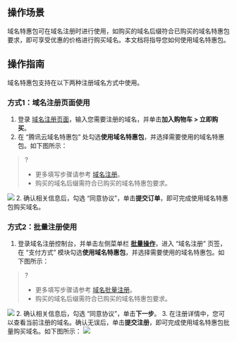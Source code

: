 ## 操作场景
域名特惠包可在域名注册时进行使用，如购买的域名后缀符合已购买的域名特惠包要求，即可享受优惠的价格进行购买域名。本文档将指导您如何使用域名特惠包。

## 操作指南
域名特惠包支持在以下两种注册域名方式中使用。

### 方式1：域名注册页面使用
1. 登录 [域名注册页面](https://buy.cloud.tencent.com/domain?from=console)，输入您需要注册的域名，并单击**加入购物车 > 立即购买**。
2. 在 “腾讯云域名特惠包” 处勾选**使用域名特惠包**，并选择需要使用的域名特惠包。如下图所示：
>?
>- 更多填写步骤请参考 [域名注册](https://cloud.tencent.com/document/product/242/9595)。
>- 购买的域名后缀需符合已购买的域名特惠包要求。
>
![](https://main.qcloudimg.com/raw/518a7d3cab04348d2cff507857f5d1fc.png)
2. 确认相关信息后，勾选 “同意协议”，单击**提交订单**，即可完成使用域名特惠包购买域名。


### 方式2：批量注册使用
1. 登录域名注册控制台，并单击左侧菜单栏 **[批量操作](https://console.cloud.tencent.com/domain/batch)**，进入 “域名注册” 页签，在 “支付方式” 模块勾选**使用域名特惠包**，并选择需要使用的域名特惠包。如下图所示：
>? 
>- 更多填写步骤请参考 [域名批量注册](https://cloud.tencent.com/document/product/242/45665)。
>- 购买的域名后缀需符合已购买的域名特惠包要求。
>
![](https://main.qcloudimg.com/raw/d87c68aea9907c257fb240e670241005.png)
2. 确认相关信息后，勾选 “同意协议”，单击**下一步**。
3. 在注册详情中，您可以查看当前注册的域名。确认无误后，单击**提交注册**，即可完成使用域名特惠包批量购买域名。如下图所示：
![](https://main.qcloudimg.com/raw/6ef02cda6d96b61873ab8ed17410bb66.png)


